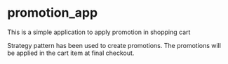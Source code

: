 # promotion_app
This is a simple application to apply promotion in shopping cart

Strategy pattern has been used to create promotions.
The promotions will be applied in the cart item at final checkout.
